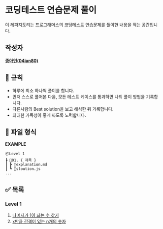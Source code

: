 # 코딩테스트 연습문제 풀이
이 레파지토리는 프로그래머스의 코딩테스트 연습문제를 풀이한 내용을 적는 공간입니다.

## 작성자
<a href="https://github.com/04ian80"><strong>종아인\(04ian80\)</strong></a>

## 📏 규칙

- 하루에 최소 하나씩 풀이를 합니다.
- 먼저 스스로 풀어본 다음, 모든 테스트 케이스를 통과하면 나의 풀이 방법을 기록합니다.
- 다른사람의 Best solution을 보고 해석한 뒤 기록합니다.
- 최대한 가독성이 좋게 짜도록 노력합니다.

## 📜 파일 형식

**EXAMPLE**

```
📦Level 1
┣ 📂01. { 제목 }
┃ ┣ 📜explanation.md
┃ ┗ 📜sloution.js
...
```

## ✅ 목록

### Level 1

1.  [나머지가 1이 되는 수 찾기](https://github.com/04ian80/algorithm-javascript/tree/main/Level%201/01.%20나머지가%201이%20되는%20수%20찾기)
2.  [x만큼 간격이 있는 n개의 숫자](https://github.com/04ian80/algorithm-javascript/tree/main/Level%201/02.%20x%20만큼%20간격이%20있는%20n개의%20숫자)
